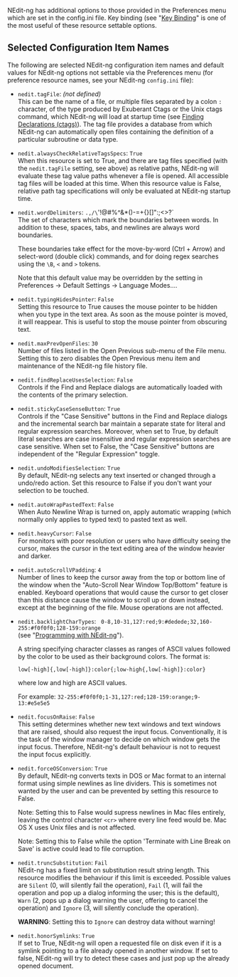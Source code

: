 
NEdit-ng has additional options to those provided in the Preferences
menu which are set in the config.ini file. Key binding (see "[Key
Binding](31.md)" is one of the most useful of these resource settable
options.

## Selected Configuration Item Names

The following are selected NEdit-ng configuration item names and default
values for NEdit-ng options not settable via the Preferences menu (for
preference resource names, see your NEdit-ng `config.ini` file):

  - `nedit.tagFile`: *(not defined)*  
    This can be the name of a file, or multiple files separated by a
    colon `:` character, of the type produced by Exuberant Ctags or the
    Unix ctags command, which NEdit-ng will load at startup time (see
    [Finding Declarations (ctags)](14.md)). The tag file provides a
    database from which NEdit-ng can automatically open files containing
    the definition of a particular subroutine or data type.

  - `nedit.alwaysCheckRelativeTagsSpecs`: `True`  
    When this resource is set to True, and there are tag files specified
    (with the `nedit.tagFile` setting, see above) as relative paths,
    NEdit-ng will evaluate these tag value paths whenever a file is
    opened. All accessible tag files will be loaded at this time. When
    this resource value is False, relative path tag specifications will
    only be evaluated at NEdit-ng startup time.

  - `nedit.wordDelimiters`: `.,/\`'!@#%^&*()-=+{}[]":;<>?`  
    The set of characters which mark the boundaries between words. In
    addition to these, spaces, tabs, and newlines are always word
    boundaries.
    
    These boundaries take effect for the move-by-word (Ctrl + Arrow) and
    select-word (double click) commands, and for doing regex searches
    using the `\B`, `<` and `>` tokens.
    
    Note that this default value may be overridden by the setting in
    Preferences &rarr; Default Settings &rarr; Language Modes....

  - `nedit.typingHidesPointer`: `False`  
    Setting this resource to True causes the mouse pointer to be hidden
    when you type in the text area. As soon as the mouse pointer is
    moved, it will reappear. This is useful to stop the mouse pointer
    from obscuring text.

  - `nedit.maxPrevOpenFiles`: `30`  
    Number of files listed in the Open Previous sub-menu of the File
    menu. Setting this to zero disables the Open Previous menu item and
    maintenance of the NEdit-ng file history file.

  - `nedit.findReplaceUsesSelection`: `False`  
    Controls if the Find and Replace dialogs are automatically loaded
    with the contents of the primary selection.

  - `nedit.stickyCaseSenseButton`: `True`  
    Controls if the "Case Sensitive" buttons in the Find and Replace
    dialogs and the incremental search bar maintain a separate state for
    literal and regular expression searches. Moreover, when set to True,
    by default literal searches are case insensitive and regular
    expression searches are case sensitive. When set to False, the "Case
    Sensitive" buttons are independent of the "Regular Expression"
    toggle.

  - `nedit.undoModifiesSelection`: `True`  
    By default, NEdit-ng selects any text inserted or changed through a
    undo/redo action. Set this resource to False if you don't want your
    selection to be touched.

  - `nedit.autoWrapPastedText`: `False`  
    When Auto Newline Wrap is turned on, apply automatic wrapping (which
    normally only applies to typed text) to pasted text as well.

  - `nedit.heavyCursor`: `False`  
    For monitors with poor resolution or users who have difficulty
    seeing the cursor, makes the cursor in the text editing area of the
    window heavier and darker.

  - `nedit.autoScrollVPadding`: `4`  
    Number of lines to keep the cursor away from the top or bottom line
    of the window when the "Auto-Scroll Near Window Top/Bottom" feature
    is enabled. Keyboard operations that would cause the cursor to get
    closer than this distance cause the window to scroll up or down
    instead, except at the beginning of the file. Mouse operations are
    not affected.

  - `nedit.backlightCharTypes`:
    `  0-8,10-31,127:red;9:#dedede;32,160-255:#f0f0f0;128-159:orange `  
    (see "[Programming with NEdit-ng](10.md)").
    
    A string specifying character classes as ranges of ASCII values
    followed by the color to be used as their background colors. The
    format is:
    
    `low[-high]{,low[-high]}:color{;low-high{,low[-high]}:color}`
    
    where low and high are ASCII values.
    
    For example:
    `32-255:#f0f0f0;1-31,127:red;128-159:orange;9-13:#e5e5e5`

  - `nedit.focusOnRaise`: `False`  
    This setting determines whether new text windows and text windows
    that are raised, should also request the input focus.
    Conventionally, it is the task of the window manager to decide on
    which window gets the input focus. Therefore, NEdit-ng's default
    behaviour is not to request the input focus explicitly.

  - `nedit.forceOSConversion`: `True`  
    By default, NEdit-ng converts texts in DOS or Mac format to an
    internal format using simple newlines as line dividers. This is
    sometimes not wanted by the user and can be prevented by setting
    this resource to False.

    Note: Setting this to False would supress newlines in Mac files
    entirely, leaving the control character `<cr>` where every line feed
    would be. Mac OS X uses Unix files and is not affected.
    
    Note: Setting this to False while the option 'Terminate with Line
    Break on Save' is active could lead to file corruption.

  - `nedit.truncSubstitution`: `Fail`  
    NEdit-ng has a fixed limit on substitution result string length.
    This resource modifies the behaviour if this limit is exceeded.
    Possible values are `Silent` (0, will silently fail the operation),
    `Fail` (1, will fail the operation and pop up a dialog informing the
    user; this is the default), `Warn` (2, pops up a dialog warning the
    user, offering to cancel the operation) and `Ignore` (3, will
    silently conclude the operation).

    **WARNING**: Setting this to `Ignore` can destroy data without
    warning\!

  - `nedit.honorSymlinks`: `True`  
    If set to True, NEdit-ng will open a requested file on disk even if it
    is a symlink pointing to a file already opened in another window. If
    set to false, NEdit-ng will try to detect these cases and just pop up
    the already opened document.
